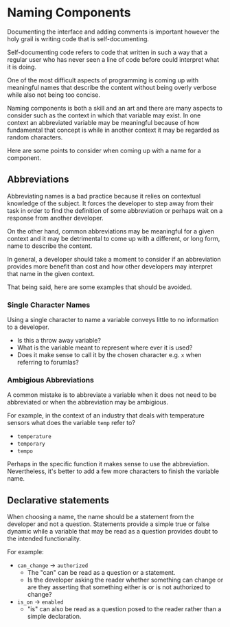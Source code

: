 # Naming Components

Documenting the interface and adding comments is important however the holy grail is writing code that is self-documenting.

Self-documenting code refers to code that written in such a way that a regular user who has never seen a line of code before could interpret what it is doing.

One of the most difficult aspects of programming is coming up with meaningful names that describe the content without being overly verbose while also not being too concise.

Naming components is both a skill and an art and there are many aspects to consider such as the context in which that variable may exist. In one context an abbreviated variable may be meaningful because of how fundamental that concept is while in another context it may be regarded as random characters.

Here are some points to consider when coming up with a name for a component.

## Abbreviations

Abbreviating names is a bad practice because it relies on contextual knowledge of the subject. It forces the developer to step away from their task in order to find the definition of some abbreviation or perhaps wait on a response from another developer.

On the other hand, common abbreviations may be meaningful for a given context and it may be detrimental to come up with a different, or long form, name to describe the content.

In general, a developer should take a moment to consider if an abbreviation provides more benefit than cost and how other developers may interpret that name in the given context.

That being said, here are some examples that should be avoided.

### Single Character Names

Using a single character to name a variable conveys little to no information to a developer.

- Is this a throw away variable?
- What is the variable meant to represent where ever it is used?
- Does it make sense to call it by the chosen character e.g. `x` when referring to forumlas?

### Ambigious Abbreviations

A common mistake is to abbreviate a variable when it does not need to be abbreviated or when the abbreviation may be ambigious.

For example, in the context of an industry that deals with temperature sensors what does the variable `temp` refer to?

- `temperature`
- `temporary`
- `tempo`

Perhaps in the specific function it makes sense to use the abbreviation. Nevertheless, it's better to add a few more characters to finish the variable name.

## Declarative statements

When choosing a name, the name should be a statement from the developer and not a question. Statements provide a simple true or false dynamic while a variable that may be read as a question provides doubt to the intended functionality.

For example:

- `can_change` -> `authorized`
  - The "can" can be read as a question or a statement.
  - Is the developer asking the reader whether something can change or are they asserting that something either is or is not authorized to change?
- `is_on` -> `enabled`
  - "is" can also be read as a question posed to the reader rather than a simple declaration.
